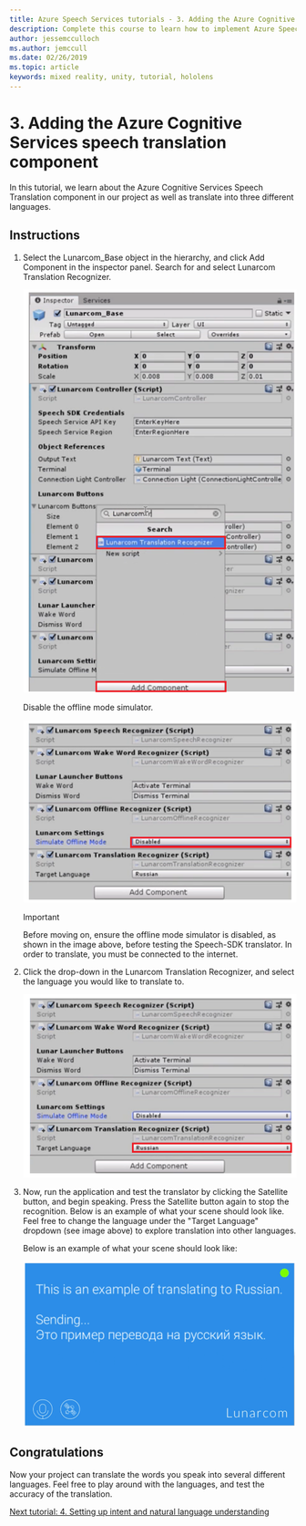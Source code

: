```yaml
---
title: Azure Speech Services tutorials - 3. Adding the Azure Cognitive Services speech translation component
description: Complete this course to learn how to implement Azure Speech SDK within a mixed reality application.
author: jessemcculloch
ms.author: jemccull
ms.date: 02/26/2019
ms.topic: article
keywords: mixed reality, unity, tutorial, hololens
---
```


# 3. Adding the Azure Cognitive Services speech translation component

In this tutorial, we learn about the Azure Cognitive Services Speech Translation component in our project as well as translate into three different languages.

## Instructions

1. Select the Lunarcom_Base object in the hierarchy, and click Add Component in the inspector panel. Search for and select Lunarcom Translation Recognizer.

    ![Module4Chapter3step1im](images/module4chapter3step1im.PNG)

    Disable the offline mode simulator.

    ![Module4Chapter3noteim](images/module4chapter3noteim.PNG)

    >[!IMPORTANT]
    >Before moving on, ensure the offline mode simulator is disabled, as shown in the image above, before testing the Speech-SDK translator. In order to translate, you must be connected to the internet.

2. Click the drop-down in the Lunarcom Translation Recognizer, and select the language you would like to translate to.

    ![Module4Chapter3step2im](images/module4chapter3step2im.PNG)

3. Now, run the application and test the translator by clicking the Satellite button, and begin speaking. Press the Satellite button again to stop the recognition. Below is an example of what your scene should look like. Feel free to change the language under the "Target Language" dropdown (see image above) to explore translation into other languages.

    Below is an example of what your scene should look like:

    ![Module4Chapter3exampleim](images/module4chapter3exampleim.PNG)

## Congratulations

Now your project can translate the words you speak into several different languages. Feel free to play around with the languages, and test the accuracy of the translation.

[Next tutorial: 4. Setting up intent and natural language understanding](mrlearning-speechSDK-ch4.md)
